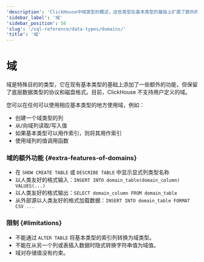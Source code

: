 ```yaml
---
'description': 'ClickHouse中域类型的概述，这些类型在基本类型的基础上扩展了额外的功能'
'sidebar_label': '域'
'sidebar_position': 56
'slug': '/sql-reference/data-types/domains/'
'title': '域'
---
```



# 域

域是特殊目的的类型，它在现有基本类型的基础上添加了一些额外的功能，但保留了底层数据类型的协议和磁盘格式。目前，ClickHouse 不支持用户定义的域。

您可以在任何可以使用相应基本类型的地方使用域，例如：

- 创建一个域类型的列
- 从/向域列读取/写入值
- 如果基本类型可以用作索引，则将其用作索引
- 使用域列的值调用函数

### 域的额外功能 {#extra-features-of-domains}

- 在 `SHOW CREATE TABLE` 或 `DESCRIBE TABLE` 中显示显式列类型名称
- 以人类友好的格式输入：`INSERT INTO domain_table(domain_column) VALUES(...)`
- 以人类友好的格式输出：`SELECT domain_column FROM domain_table`
- 从外部源以人类友好的格式加载数据：`INSERT INTO domain_table FORMAT CSV ...`

### 限制 {#limitations}

- 不能通过 `ALTER TABLE` 将基本类型的索引列转换为域类型。
- 不能在从另一个列或表插入数据时隐式转换字符串值为域值。
- 域对存储值没有约束。
